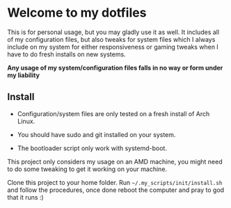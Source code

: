 # Welcome to my dotfiles

This is for personal usage, but you may gladly use it as well. It includes all of my configuration files, but also tweaks for system files which I always include on my system for either responsiveness or gaming tweaks when I have to do fresh installs on new systems.

**Any usage of my system/configuration files falls in no way or form under my liability**

## Install

- Configuration/system files are only tested on a fresh install of Arch Linux.

- You should have sudo and git installed on your system.

- The bootloader script only work with systemd-boot.

This project only considers my usage on an AMD machine, you might need to do some tweaking to get it working on your machine.

Clone this project to your home folder. Run `~/.my_scripts/init/install.sh` and follow the procedures, once done reboot the computer and pray to god that it runs :)

